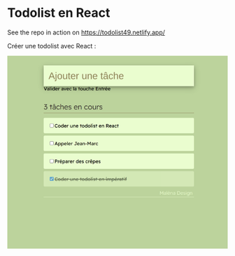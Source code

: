 # Todolist en React

See the repo in action on https://todolist49.netlify.app/

Créer une todolist avec React :

![todolist](to-do-list.png)


